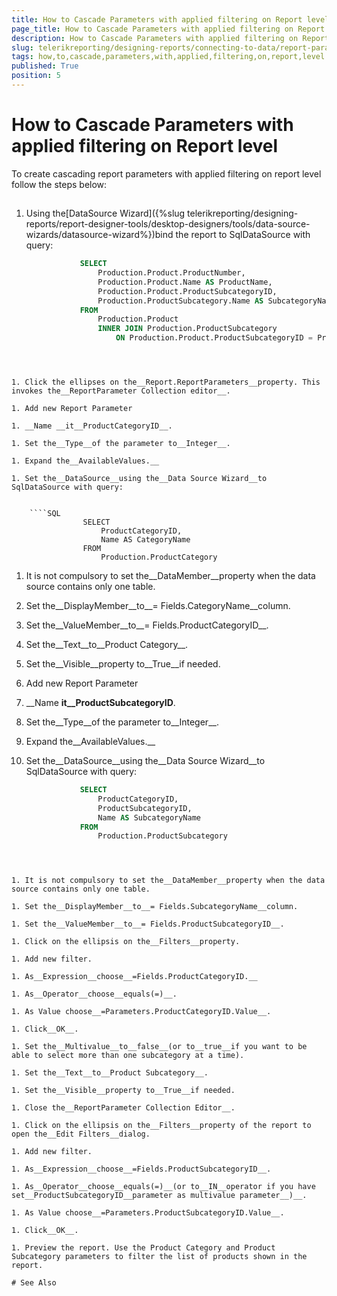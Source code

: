 ```yaml
---
title: How to Cascade Parameters with applied filtering on Report level
page_title: How to Cascade Parameters with applied filtering on Report level | for Telerik Reporting Documentation
description: How to Cascade Parameters with applied filtering on Report level
slug: telerikreporting/designing-reports/connecting-to-data/report-parameters/how-to-cascade-parameters-with-applied-filtering-on-report-level
tags: how,to,cascade,parameters,with,applied,filtering,on,report,level
published: True
position: 5
---
```


# How to Cascade Parameters with applied filtering on Report level



To create cascading report parameters with applied filtering on report level follow the steps below:    	

## 

1. Using the[DataSource Wizard]({%slug telerikreporting/designing-reports/report-designer-tools/desktop-designers/tools/data-source-wizards/datasource-wizard%})bind the report to SqlDataSource with query:

	
    ````SQL
				SELECT
					Production.Product.ProductNumber,
					Production.Product.Name AS ProductName,
					Production.Product.ProductSubcategoryID,
					Production.ProductSubcategory.Name AS SubcategoryName
				FROM
					Production.Product
					INNER JOIN Production.ProductSubcategory
						ON Production.Product.ProductSubcategoryID = Production.ProductSubcategory.ProductSubcategoryID
````



1. Click the ellipses on the__Report.ReportParameters__property. This invokes the__ReportParameter Collection editor__.

1. Add new Report Parameter

1. __Name __it__ProductCategoryID__.

1. Set the__Type__of the parameter to__Integer__.

1. Expand the__AvailableValues.__

1. Set the__DataSource__using the__Data Source Wizard__to SqlDataSource with query:

	
    ````SQL
				SELECT
					ProductCategoryID,
					Name AS CategoryName
				FROM
					Production.ProductCategory
````



1. It is not compulsory to set the__DataMember__property when the data source contains only one table.

1. Set the__DisplayMember__to__= Fields.CategoryName__column.

1. Set the__ValueMember__to__= Fields.ProductCategoryID__.

1. Set the__Text__to__Product Category__.

1. Set the__Visible__property to__True__if needed.

1. Add new Report Parameter

1. __Name __it__ProductSubcategoryID__.

1. Set the__Type__of the parameter to__Integer__.

1. Expand the__AvailableValues.__

1. Set the__DataSource__using the__Data Source Wizard__to SqlDataSource with query:

	
    ````SQL
				SELECT
					ProductCategoryID,
					ProductSubcategoryID,
					Name AS SubcategoryName
				FROM
					Production.ProductSubcategory
````



1. It is not compulsory to set the__DataMember__property when the data source contains only one table.

1. Set the__DisplayMember__to__= Fields.SubcategoryName__column.

1. Set the__ValueMember__to__= Fields.ProductSubcategoryID__.

1. Click on the ellipsis on the__Filters__property.

1. Add new filter.

1. As__Expression__choose__=Fields.ProductCategoryID.__

1. As__Operator__choose__equals(=)__.

1. As Value choose__=Parameters.ProductCategoryID.Value__.

1. Click__OK__.

1. Set the__Multivalue__to__false__(or to__true__if you want to be able to select more than one subcategory at a time).

1. Set the__Text__to__Product Subcategory__.

1. Set the__Visible__property to__True__if needed.

1. Close the__ReportParameter Collection Editor__.

1. Click on the ellipsis on the__Filters__property of the report to open the__Edit Filters__dialog.

1. Add new filter.

1. As__Expression__choose__=Fields.ProductSubcategoryID__.

1. As__Operator__choose__equals(=)__(or to__IN__operator if you have set__ProductSubcategoryID__parameter as multivalue parameter__)__.

1. As Value choose__=Parameters.ProductSubcategoryID.Value__.

1. Click__OK__.

1. Preview the report. Use the Product Category and Product Subcategory parameters to filter the list of products shown in the report.

# See Also

